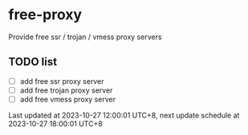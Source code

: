 
# free-proxy
Provide free ssr / trojan / vmess proxy servers


## TODO list
- [ ] add free ssr proxy server
- [ ] add free trojan proxy server
- [ ] add free vmess proxy server

Last updated at 2023-10-27 12:00:01 UTC+8, next update schedule at 2023-10-27 18:00:01 UTC+8

